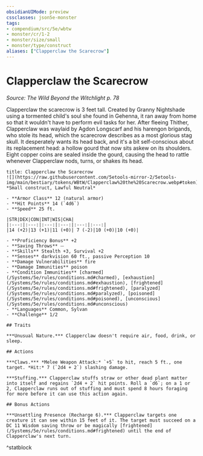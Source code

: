 ```yaml
---
obsidianUIMode: preview
cssclasses: json5e-monster
tags:
- compendium/src/5e/wbtw
- monster/cr/1-2
- monster/size/small
- monster/type/construct
aliases: ["Clapperclaw the Scarecrow"]
---
```

# Clapperclaw the Scarecrow
*Source: The Wild Beyond the Witchlight p. 78*  

Clapperclaw the scarecrow is 3 feet tall. Created by Granny Nightshade using a tormented child's soul she found in Gehenna, it ran away from home so that it wouldn't have to perform evil tasks for her. After fleeing Thither, Clapperclaw was waylaid by Agdon Longscarf and his harengon brigands, who stole its head, which the scarecrow describes as a most glorious stag skull. It desperately wants its head back, and it's a bit self-conscious about its replacement head: a hollow gourd that now sits askew on its shoulders. Eight copper coins are sealed inside the gourd, causing the head to rattle whenever Clapperclaw nods, turns, or shakes its head.

```ad-statblock
title: Clapperclaw the Scarecrow
![](https://raw.githubusercontent.com/5etools-mirror-2/5etools-img/main/bestiary/tokens/WBtW/Clapperclaw%20the%20Scarecrow.webp#token)
*Small construct, Lawful Neutral*

- **Armor Class** 12 (natural armor)
- **Hit Points** 14 (`4d6`)
- **Speed** 25 ft.

|STR|DEX|CON|INT|WIS|CHA|
|:---:|:---:|:---:|:---:|:---:|:---:|
|14 (+2)|13 (+1)|11 (+0)| 7 (-2)|10 (+0)|10 (+0)|

- **Proficiency Bonus** +2
- **Saving Throws** ⏤
- **Skills** Stealth +3, Survival +2
- **Senses** darkvision 60 ft., passive Perception 10
- **Damage Vulnerabilities** fire
- **Damage Immunities** poison
- **Condition Immunities** [charmed](/Systems/5e/rules/conditions.md#charmed), [exhaustion](/Systems/5e/rules/conditions.md#exhaustion), [frightened](/Systems/5e/rules/conditions.md#frightened), [paralyzed](/Systems/5e/rules/conditions.md#paralyzed), [poisoned](/Systems/5e/rules/conditions.md#poisoned), [unconscious](/Systems/5e/rules/conditions.md#unconscious)
- **Languages** Common, Sylvan
- **Challenge** 1/2

## Traits

***Unusual Nature.*** Clapperclaw doesn't require air, food, drink, or sleep.

## Actions

***Claws.*** *Melee Weapon Attack:* `+5` to hit, reach 5 ft., one target. *Hit:* 7 (`2d4 + 2`) slashing damage.

***Stuffing.*** Clapperclaw stuffs straw or other dead plant matter into itself and regains `2d4 + 2` hit points. Roll a `d6`; on a 1 or 2, Clapperclaw runs out of stuffing and must spend 8 hours foraging for more before it can use this action again.

## Bonus Actions

***Unsettling Presence (Recharge 6).*** Clapperclaw targets one creature it can see within 15 feet of it. The target must succeed on a DC 11 Wisdom saving throw or be magically [frightened](/Systems/5e/rules/conditions.md#frightened) until the end of Clapperclaw's next turn.
```
^statblock